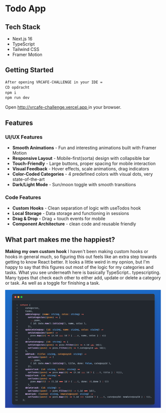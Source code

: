 # Todo App

## Tech Stack

- Next.js 16
- TypeScript
- Tailwind CSS
- Framer Motion

## Getting Started

```bash
After opening VRCAFE-CHALLENGE in your IDE =
CD opdracht
npm i
npm run dev
```

Open [http://vrcafe-challenge.vercel.app
](http://vrcafe-challenge.vercel.app) in your browser.

## Features

### UI/UX Features

- **Smooth Animations** - Fun and interesting animations built with Framer Motion
- **Responsive Layout** - Mobile-first(sorta) design with collapsible bar
- **Touch-Friendly** - Large buttons, proper spacing for mobile interaction
- **Visual Feedback** - Hover effects, scale animations, drag indicators
- **Color-Coded Categories** - 4 predefined colors with visual dots, very state-of-the-art
- **Dark/Light Mode** - Sun/moon toggle with smooth transitions

### Code Features

- **Custom Hooks** - Clean separation of logic with useTodos hook
- **Local Storage** - Data storage and functioning in sessions
- **Drag & Drop** - Drag + touch events for mobile
- **Component Architecture** - clean code and reusable friendly

## What part makes me the happiest?

**Making my own custom hook**
I haven't been making custom hooks or hooks in general much, so figuring this out feels like an extra step towards getting to know React better.
It looks a little weird in my opnion, but I'm happy to say that this figures out most of the logic for my categories and tasks.
What you see underneath here is basically TypeScript.. typescripting. Many types that check each other to either add, update or delete a category or task. As well as a toggle for finishing a task.

![Alt text](opdracht/public/code.png)

